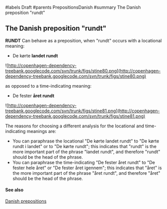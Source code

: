 ﻿#labels Draft
#parents PrepositionsDanish
#summary The Danish preposition "rundt"


## The Danish preposition "rundt" ##

**RUNDT** Can behave as a preposition, when "rundt" occurs with a locational meaning:

  * De kørte **landet rundt**

![http://copenhagen-dependency-treebank.googlecode.com/svn/trunk/figs/stine80.png](http://copenhagen-dependency-treebank.googlecode.com/svn/trunk/figs/stine80.png)

as opposed to a time-indicating meaning:

  * De fester **året rundt**

![http://copenhagen-dependency-treebank.googlecode.com/svn/trunk/figs/stine81.png](http://copenhagen-dependency-treebank.googlecode.com/svn/trunk/figs/stine81.png)

The reasons for choosing a different analysis for the locational and time-indicating meanings are:

  * You can paraphrase the locational "De kørte landet rundt" to "De kørte rundt i landet" or to "De kørte rundt"; this indicates that "rundt" is the more important part of the phrase "landet rundt", and therefore "rundt" should be the head of the phrase.
  * You can paraphrase the time-indicating "De fester året rundt" to "De fester hele året" or "De fester året igennem"; this indicates that "året" is the more important part of the phrase "året rundt", and therefore "året" should be the head of the phrase.


#### See also ####


[Danish prepositions](PrepositionsDanish.md)